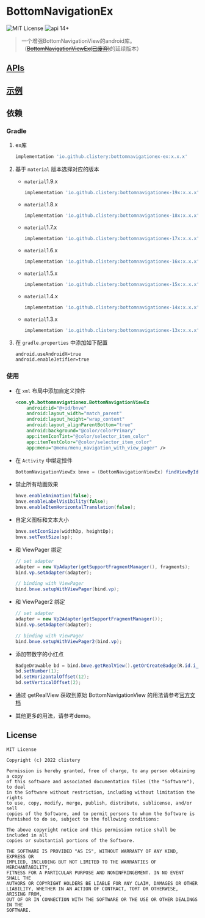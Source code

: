 # BottomNavigationEx

![MIT License](https://img.shields.io/github/license/mashape/apistatus.svg) ![api 14+](https://img.shields.io/badge/API-14%2B-green.svg)

> 一个增强BottomNavigationView的android库。（[~~BottomNavigationViewEx(已废弃)~~](https://github.com/ittianyu/BottomNavigationViewEx)的延续版本）

## [APIs](./API-zh-cn.md)

## [示例](./example-zh-cn.md)

## 依赖

### Gradle

1. ex库

    ```groovy
    implementation 'io.github.clistery:bottomnavigationex-ex:x.x.x'
    ```

2. 基于 `material` 版本选择对应的版本

    - `material`1.9.x

        ```groovy
        implementation 'io.github.clistery:bottomnavigationex-19x:x.x.x'
        ```

    - `material`1.8.x

        ```groovy
        implementation 'io.github.clistery:bottomnavigationex-18x:x.x.x'
        ```

    - `material`1.7.x

        ```groovy
        implementation 'io.github.clistery:bottomnavigationex-17x:x.x.x'
        ```

    - `material`1.6.x

        ```groovy
        implementation 'io.github.clistery:bottomnavigationex-16x:x.x.x'
        ```

    - `material`1.5.x

        ```groovy
        implementation 'io.github.clistery:bottomnavigationex-15x:x.x.x'
        ```

    - `material`1.4.x

        ```groovy
        implementation 'io.github.clistery:bottomnavigationex-14x:x.x.x'
        ```

    - `material`1.3.x

        ```groovy
        implementation 'io.github.clistery:bottomnavigationex-13x:x.x.x'
        ```

3. 在 `gradle.properties` 中添加如下配置

   ```properties
   android.useAndroidX=true
   android.enableJetifier=true
   ```

### 使用

- 在 `xml` 布局中添加自定义控件

    ```xml
    <com.yh.bottomnavigationex.BottomNavigationViewEx
        android:id="@+id/bnve"
        android:layout_width="match_parent"
        android:layout_height="wrap_content"
        android:layout_alignParentBottom="true"
        android:background="@color/colorPrimary"
        app:itemIconTint="@color/selector_item_color"
        app:itemTextColor="@color/selector_item_color"
        app:menu="@menu/menu_navigation_with_view_pager" />
    ```

- 在 `Activity` 中绑定控件

    ```java
    BottomNavigationViewEx bnve = (BottomNavigationViewEx) findViewById(R.id.bnve);
    ```

- 禁止所有动画效果

    ```java
    bnve.enableAnimation(false);
    bnve.enableLabelVisibility(false);
    bnve.enableItemHorizontalTranslation(false);
    ```

- 自定义图标和文本大小

    ```java
    bnve.setIconSize(widthDp, heightDp);
    bnve.setTextSize(sp);
    ```

- 和 ViewPager 绑定

    ```java
    // set adapter
    adapter = new VpAdapter(getSupportFragmentManager(), fragments);
    bind.vp.setAdapter(adapter);

    // binding with ViewPager
    bind.bnve.setupWithViewPager(bind.vp);
    ```

- 和 ViewPager2 绑定

    ```java
    // set adapter
    adapter = new Vp2Adapter(getSupportFragmentManager());
    bind.vp.setAdapter(adapter);

    // binding with ViewPager
    bind.bnve.setupWithViewPager2(bind.vp);
    ```

- 添加带数字的小红点

    ```java
    BadgeDrawable bd = bind.bnve.getRealView().getOrCreateBadge(R.id.i_friends);
    bd.setNumber(1);
    bd.setHorizontalOffset(12);
    bd.setVerticalOffset(2);
    ```

- 通过 getRealView 获取到原始 BottomNavigationView 的用法请参考[官方文档](https://developer.android.com/reference/com/google/android/material/bottomnavigation/BottomNavigationView)

- 其他更多的用法，请参考demo。

## License

```license
MIT License

Copyright (c) 2022 clistery

Permission is hereby granted, free of charge, to any person obtaining a copy
of this software and associated documentation files (the "Software"), to deal
in the Software without restriction, including without limitation the rights
to use, copy, modify, merge, publish, distribute, sublicense, and/or sell
copies of the Software, and to permit persons to whom the Software is
furnished to do so, subject to the following conditions:

The above copyright notice and this permission notice shall be included in all
copies or substantial portions of the Software.

THE SOFTWARE IS PROVIDED "AS IS", WITHOUT WARRANTY OF ANY KIND, EXPRESS OR
IMPLIED, INCLUDING BUT NOT LIMITED TO THE WARRANTIES OF MERCHANTABILITY,
FITNESS FOR A PARTICULAR PURPOSE AND NONINFRINGEMENT. IN NO EVENT SHALL THE
AUTHORS OR COPYRIGHT HOLDERS BE LIABLE FOR ANY CLAIM, DAMAGES OR OTHER
LIABILITY, WHETHER IN AN ACTION OF CONTRACT, TORT OR OTHERWISE, ARISING FROM,
OUT OF OR IN CONNECTION WITH THE SOFTWARE OR THE USE OR OTHER DEALINGS IN THE
SOFTWARE.
```
